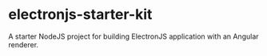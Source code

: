 # electronjs-starter-kit
A starter NodeJS project for building ElectronJS application with an Angular renderer.
